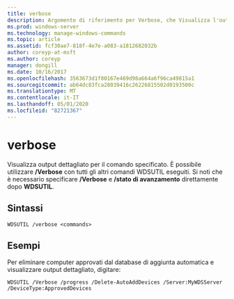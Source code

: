 ```yaml
---
title: verbose
description: Argomento di riferimento per Verbose, che Visualizza l'output dettagliato per un comando specificato.
ms.prod: windows-server
ms.technology: manage-windows-commands
ms.topic: article
ms.assetid: fcf30ae7-818f-4e7e-a083-a1812682032b
author: coreyp-at-msft
ms.author: coreyp
manager: dongill
ms.date: 10/16/2017
ms.openlocfilehash: 3563673d1f80167e469d98a664a6f96ca49815a1
ms.sourcegitcommit: ab64dc83fca28039416c26226815502d0193500c
ms.translationtype: MT
ms.contentlocale: it-IT
ms.lasthandoff: 05/01/2020
ms.locfileid: "82721367"
---
```

# <a name="verbose"></a>verbose

Visualizza output dettagliato per il comando specificato. È possibile utilizzare **/Verbose** con tutti gli altri comandi WDSUTIL eseguiti. Si noti che è necessario specificare **/Verbose** e **/stato di avanzamento** direttamente dopo **WDSUTIL**.

## <a name="syntax"></a>Sintassi

```
WDSUTIL /verbose <commands>
```

## <a name="examples"></a>Esempi

Per eliminare computer approvati dal database di aggiunta automatica e visualizzare output dettagliato, digitare:
```
WDSUTIL /Verbose /progress /Delete-AutoAddDevices /Server:MyWDSServer /DeviceType:ApprovedDevices
```